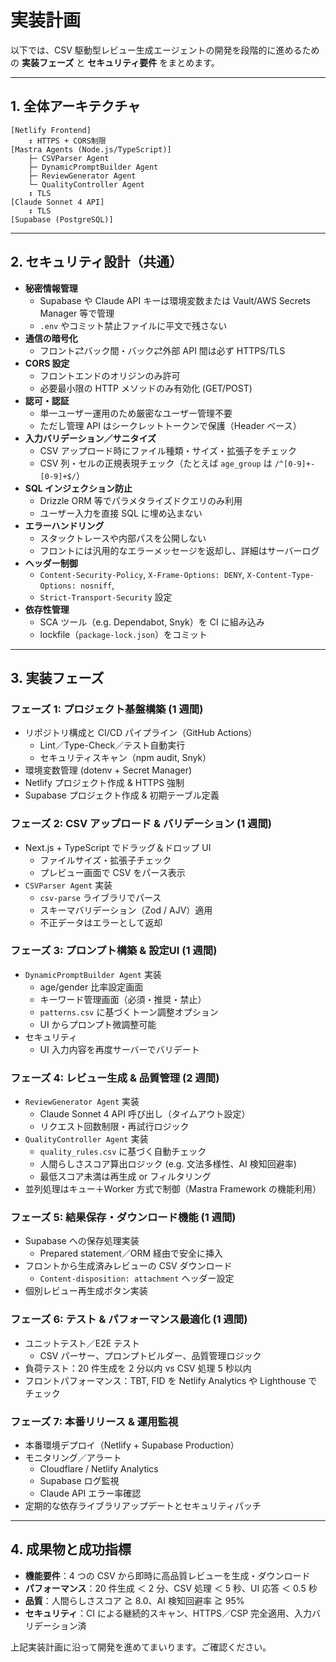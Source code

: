 # 実装計画
以下では、CSV 駆動型レビュー生成エージェントの開発を段階的に進めるための **実装フェーズ** と **セキュリティ要件** をまとめます。

---
## 1. 全体アーキテクチャ

```plaintext
[Netlify Frontend]
    ↕ HTTPS + CORS制限
[Mastra Agents (Node.js/TypeScript)]
    ├─ CSVParser Agent
    ├─ DynamicPromptBuilder Agent
    ├─ ReviewGenerator Agent
    └─ QualityController Agent
    ↕ TLS
[Claude Sonnet 4 API]
    ↕ TLS
[Supabase (PostgreSQL)]
```

---
## 2. セキュリティ設計（共通）
- **秘密情報管理**
  - Supabase や Claude API キーは環境変数または Vault/AWS Secrets Manager 等で管理
  - `.env` やコミット禁止ファイルに平文で残さない
- **通信の暗号化**
  - フロント⇄バック間・バック⇄外部 API 間は必ず HTTPS/TLS
- **CORS 設定**
  - フロントエンドのオリジンのみ許可
  - 必要最小限の HTTP メソッドのみ有効化 (GET/POST)
- **認可・認証**
  - 単一ユーザー運用のため厳密なユーザー管理不要
  - ただし管理 API はシークレットトークンで保護（Header ベース）
- **入力バリデーション／サニタイズ**
  - CSV アップロード時にファイル種類・サイズ・拡張子をチェック
  - CSV 列・セルの正規表現チェック（たとえば `age_group` は `/^[0-9]+-[0-9]+$/`）
- **SQL インジェクション防止**
  - Drizzle ORM 等でパラメタライズドクエリのみ利用
  - ユーザー入力を直接 SQL に埋め込まない
- **エラーハンドリング**
  - スタックトレースや内部パスを公開しない
  - フロントには汎用的なエラーメッセージを返却し、詳細はサーバーログ
- **ヘッダー制御**
  - `Content-Security-Policy`, `X-Frame-Options: DENY`, `X-Content-Type-Options: nosniff`,
  - `Strict-Transport-Security` 設定
- **依存性管理**
  - SCA ツール（e.g. Dependabot, Snyk）を CI に組み込み
  - lockfile（`package-lock.json`）をコミット

---
## 3. 実装フェーズ

### フェーズ 1: プロジェクト基盤構築 (1 週間)
- リポジトリ構成と CI/CD パイプライン（GitHub Actions）
  - Lint／Type-Check／テスト自動実行
  - セキュリティスキャン（npm audit, Snyk）
- 環境変数管理 (dotenv + Secret Manager)
- Netlify プロジェクト作成 & HTTPS 強制
- Supabase プロジェクト作成 & 初期テーブル定義

### フェーズ 2: CSV アップロード & バリデーション (1 週間)
- Next.js + TypeScript でドラッグ＆ドロップ UI
  - ファイルサイズ・拡張子チェック
  - プレビュー画面で CSV をパース表示
- `CSVParser Agent` 実装
  - `csv-parse` ライブラリでパース
  - スキーマバリデーション（Zod / AJV）適用
  - 不正データはエラーとして返却

### フェーズ 3: プロンプト構築 & 設定UI (1 週間)
- `DynamicPromptBuilder Agent` 実装
  - age/gender 比率設定画面
  - キーワード管理画面（必須・推奨・禁止）
  - `patterns.csv` に基づくトーン調整オプション
  - UI からプロンプト微調整可能
- セキュリティ
  - UI 入力内容を再度サーバーでバリデート

### フェーズ 4: レビュー生成 & 品質管理 (2 週間)
- `ReviewGenerator Agent` 実装
  - Claude Sonnet 4 API 呼び出し（タイムアウト設定）
  - リクエスト回数制限・再試行ロジック
- `QualityController Agent` 実装
  - `quality_rules.csv` に基づく自動チェック
  - 人間らしさスコア算出ロジック (e.g. 文法多様性、AI 検知回避率)
  - 最低スコア未満は再生成 or フィルタリング
- 並列処理はキュー＋Worker 方式で制御（Mastra Framework の機能利用）

### フェーズ 5: 結果保存・ダウンロード機能 (1 週間)
- Supabase への保存処理実装
  - Prepared statement／ORM 経由で安全に挿入
- フロントから生成済みレビューの CSV ダウンロード
  - `Content-disposition: attachment` ヘッダー設定
- 個別レビュー再生成ボタン実装

### フェーズ 6: テスト & パフォーマンス最適化 (1 週間)
- ユニットテスト／E2E テスト
  - CSV パーサー、プロンプトビルダー、品質管理ロジック
- 負荷テスト：20 件生成を 2 分以内 vs CSV 処理 5 秒以内
- フロントパフォーマンス：TBT, FID を Netlify Analytics や Lighthouse でチェック

### フェーズ 7: 本番リリース & 運用監視
- 本番環境デプロイ（Netlify + Supabase Production）
- モニタリング／アラート
  - Cloudflare / Netlify Analytics
  - Supabase ログ監視
  - Claude API エラー率確認
- 定期的な依存ライブラリアップデートとセキュリティパッチ

---
## 4. 成果物と成功指標
- **機能要件**：4 つの CSV から即時に高品質レビューを生成・ダウンロード
- **パフォーマンス**：20 件生成 ＜ 2 分、CSV 処理 ＜ 5 秒、UI 応答 ＜ 0.5 秒
- **品質**：人間らしさスコア ≧ 8.0、AI 検知回避率 ≧ 95%  
- **セキュリティ**：CI による継続的スキャン、HTTPS／CSP 完全適用、入力バリデーション済

上記実装計画に沿って開発を進めてまいります。ご確認ください。